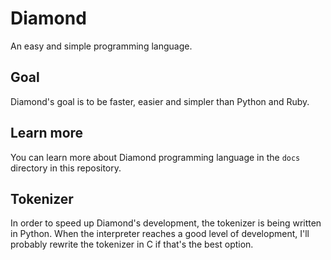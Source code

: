 # Diamond
An easy and simple programming language.

## Goal
Diamond's goal is to be faster, easier and simpler than Python and Ruby.

## Learn more
You can learn more about Diamond programming language in the `docs` directory in this repository.

## Tokenizer
In order to speed up Diamond's development, the tokenizer is being written in Python. When the interpreter reaches a good level of development, I'll probably rewrite the tokenizer in C if that's the best option.
